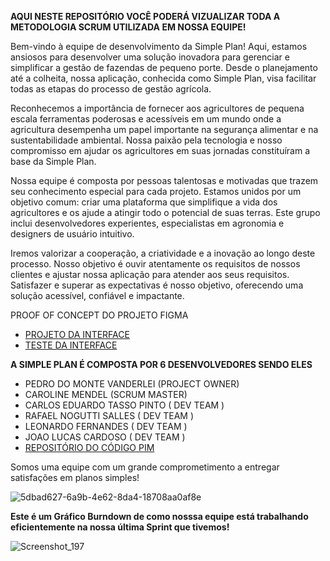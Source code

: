 **AQUI NESTE REPOSITÓRIO VOCÊ PODERÁ VIZUALIZAR TODA A METODOLOGIA SCRUM UTILIZADA EM NOSSA EQUIPE!**

Bem-vindo à equipe de desenvolvimento da Simple Plan! Aqui, estamos ansiosos para desenvolver uma solução inovadora para gerenciar e simplificar a gestão de fazendas de pequeno porte. Desde o planejamento até a colheita, nossa aplicação, conhecida como Simple Plan, visa facilitar todas as etapas do processo de gestão agrícola.

Reconhecemos a importância de fornecer aos agricultores de pequena escala ferramentas poderosas e acessíveis em um mundo onde a agricultura desempenha um papel importante na segurança alimentar e na sustentabilidade ambiental. Nossa paixão pela tecnologia e nosso compromisso em ajudar os agricultores em suas jornadas constituíram a base da Simple Plan.

Nossa equipe é composta por pessoas talentosas e motivadas que trazem seu conhecimento especial para cada projeto. Estamos unidos por um objetivo comum: criar uma plataforma que simplifique a vida dos agricultores e os ajude a atingir todo o potencial de suas terras. Este grupo inclui desenvolvedores experientes, especialistas em agronomia e designers de usuário intuitivo.

Iremos valorizar a cooperação, a criatividade e a inovação ao longo deste processo. Nosso objetivo é ouvir atentamente os requisitos de nossos clientes e ajustar nossa aplicação para atender aos seus requisitos. Satisfazer e superar as expectativas é nosso objetivo, oferecendo uma solução acessível, confiável e impactante.

PROOF OF CONCEPT DO PROJETO FIGMA

- <a href="https://www.figma.com/design/cZ8AAe6oKD3AbLGyBu1NDT/PIM?node-id=0-1&t=SxsCqyy0FbWu58lY-0" target="_blank">PROJETO DA INTERFACE</a>
- <a href="https://www.figma.com/proto/cZ8AAe6oKD3AbLGyBu1NDT/PIM?node-id=2-12&t=Y3cyNBol13o3wSpN-1&scaling=scale-down&page-id=0%3A1&starting-point-node-id=2%3A12" target="_blank">TESTE DA INTERFACE</a>

**A SIMPLE PLAN É COMPOSTA POR 6 DESENVOLVEDORES SENDO ELES**

- PEDRO DO MONTE VANDERLEI (PROJECT OWNER)
- CAROLINE MENDEL (SCRUM MASTER)
- CARLOS EDUARDO TASSO PINTO ( DEV TEAM )
- RAFAEL NOGUTTI SALLES ( DEV TEAM )
- LEONARDO FERNANDES  ( DEV TEAM )
- JOAO LUCAS CARDOSO ( DEV TEAM )
-  <a href="https://github.com/Kostylll/PIM_TERCEIRO_SEMESTRE" target="_blank">REPOSITÓRIO DO CÓDIGO PIM</a>

Somos uma equipe com um grande comprometimento a entregar satisfações em planos simples!

![5dbad627-6a9b-4e62-8da4-18708aa0af8e](https://github.com/Kostylll/PIM_III_SPRINTS/assets/99488902/a807281b-9ceb-4e67-ab03-df669ed2c813)


**Este é um Gráfico Burndown de como nosssa equipe está trabalhando eficientemente na nossa última Sprint que tivemos!**

![Screenshot_197](https://github.com/Kostylll/PIM_III_SPRINTS/assets/99488902/a3da379e-1aca-4e73-90fb-f6a316a7e470)



